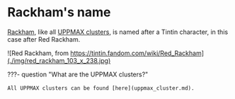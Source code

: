 # Rackham's name

[Rackham](rackham.md), like all [UPPMAX clusters](uppmax_cluster.md), 
is named after a Tintin character,
in this case after Red Rackham.

![Red Rackham, from https://tintin.fandom.com/wiki/Red_Rackham](./img/red_rackham_103_x_238.jpg)

???- question "What are the UPPMAX clusters?"

    All UPPMAX clusters can be found [here](uppmax_cluster.md).
